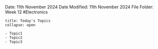 Date: 11th November 2024
Date Modified: 11th November 2024
File Folder: Week 12
#Electronics

```ad-abstract
title: Today's Topics
collapse: open

- Topic1
- Topic2
- Topic3

```

